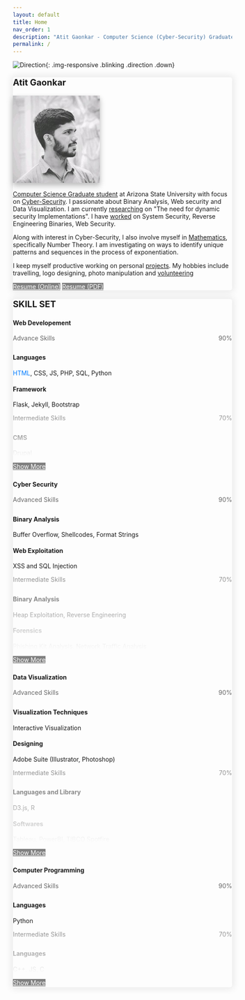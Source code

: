 ```yaml
---
layout: default
title: Home
nav_order: 1
description: "Atit Gaonkar - Computer Science (Cyber-Security) Graduate student at Arizona State University. A passionate Coder, Web developer, and gamer."
permalink: /
---
```


<style>
  .hidden{
    color: white;
    user-select: none;
  }
  .down {
  position: fixed;
  bottom: 20px;
  right: 30px;
  z-index: 99;
  font-size: 18px;
  border: none;
  outline: none;
  padding: 10px;
  border-radius: 25px;
  background-image: linear-gradient(#4593fb, #227efa);
  background-color: #227efa;
  opacity: 0.75;
}
.direction{
  opacity: 0.5;
}
.down:hover {
  animation: none;
  /* opacity: 0.75; */
  box-shadow:
  0 2.8px 2.2px rgba(0, 0, 0, 0.034),
  0 6.7px 5.3px rgba(0, 0, 0, 0.048),
  0 12.5px 10px rgba(0, 0, 0, 0.06),
  0 22.3px 17.9px rgba(0, 0, 0, 0.072),
  0 41.8px 33.4px rgba(0, 0, 0, 0.086),
  0 100px 80px rgba(0, 0, 0, 0.12);
}
.blinking {
  animation: blinkingText 1.0s infinite;
  cursor: pointer;
}
.no-blinking {
  animation: none;
  cursor: pointer;
}
@keyframes blinkingText {
  0% {
    opacity: 0.35;
  }
  25% {
    opacity: 0.5;
  }
  50% {
    opacity: 0.70;
  }
  75% {
    opacity: 0.5;
  }
  100% {
    opacity: 0.35;
  }
}
a img
{
  border: 0 none;
}
.image-link
{
  text-decoration: none;
}

.last-item{
  -webkit-mask-image: -webkit-gradient(linear, left top, left bottom, from(rgba(0,0,0,0.75)), to(rgba(0,0,0,0))) !important;
}

.label-items {
  display: flex;
  justify-content: space-between;
  margin-bottom: 0px;
  span {
    color: #666;
  }
}
.progress {
  height: 8px !important;
  margin-bottom: 15px;
}
.progress-bar {
background: -webkit-linear-gradient(left, #f2d082 25%, #f28282 75%) !important; /* Chrome10-25,Safari5.1-6 */
}

</style>

![Direction](../../assets/images/arrow-down.png){: .img-responsive .blinking .direction .down}


<div class="bootstrap-iso">
  <div class="card mb-5" style="box-shadow:  0px 0px 15px 5px rgba(0, 0, 0, 0.075) !important; border-radius: 5px;">
      <div class="text-center card-header">
          <h4><span style="font-size: 20px"><strong>Atit Gaonkar</strong></span></h4>
      </div>
      <div class="card-body">
          <div class="row">
              <div class="col-xl-5 col-md-5 mb-3 text-center my-auto">
                  <img src="assets/images/atit-gaonkar.jpg" class="img-fluid z-depth-1 rounded-circle shadow atit-intro" alt="Atit Gaonkar" style="box-shadow: 0 5px 10px 0 rgba(0,0,0,0.16),0 8px 15px 0 rgba(0,0,0,0.12) !important;">
                  <div class='col-12 text-center mt-5'>
                  <a href="mailto:atit.sgaonkar@gmail.com" class="fas fa-envelope fs-6 mb-4 mb-md-0 mr-4" target="_blank"></a>
                  <a href="https://www.linkedin.com/in/atit-gaonkar/" class="fab fa-linkedin fs-6 mb-4 mb-md-0 mr-4 " target="_blank" style=""></a>
                  <a href="https://github.com/asgaonkar" class="fab fa-github fs-6 mb-4 mb-md-0 mr-4" target="_blank"></a>
                  <a href="https://www.instagram.com/atit.sgaonkar/" class="fab fa-instagram fs-6 mb-4 mb-md-0" target="_blank"></a>
                  </div>
                  <!-- <img src="assets/images/logo.png" class="img-fluid z-depth-1" width="10%" alt="Atit-Gaonkar"> -->
              </div>
              <div class="col-xl-7 col-md-7 mb-3">        
                  <!-- <h5 class="card-title">Special title treatment</h5> -->
                  <!-- <p class="card-text">With supporting text below as a natural lead-in to additional content.</p> -->
                  <p class="card-text"><a href="education">Computer Science Graduate student</a> at Arizona State University with focus on <a href="certification">Cyber-Security</a>. I passionate about Binary Analysis, Web security and Data Visualization. I am currently <a href="research">researching</a> on "The need for dynamic security Implementations". I have <a href="work_experience">worked</a> on System Security, Reverse Engineering Binaries, Web Security.</p>
                  <p class="card-text">Along with interest in Cyber-Security, I also involve myself in <a href="research">Mathematics</a>, specifically Number Theory. I am investigating on ways to identify unique patterns and sequences in the process of exponentiation.</p>
                  <p class="card-text">I keep myself productive working on personal <a href="education">projects</a>. My hobbies include travelling, logo designing, photo manipulation and <a href="volunteering">volunteering</a></p>
                  <a href="#" class="btn btn-blue mb-2 mr-2 mt-0 resume" target="blank" style="color:white; background-color: gray" title="View Resume">Resume (Online)</a>
                  <a href="#" class="btn btn-blue mb-2 mr-2 mt-0 resume" target="blank" style="color:white; background-color: gray" title="Download Resume">Resume (PDF)</a>
              </div>
          </div>
      </div>
  </div>
  <div class="card mb-5" style="box-shadow:  0px 0px 15px 5px rgba(0, 0, 0, 0.075) !important; border-radius: 5px;">
      <div class="card-body">
        <div class='row text-center mb-4'>
          <h4 class="no_toc mb-2 text-center" id="skillset" style='width:100%;'><span style="font-size: 20px"><strong>SKILL SET</strong></span></h4>
        </div>        
        <div class='row ml-1 mr-1'>
          <div class='card col-lg-12 col-md-12 sol-sm-12 mb-3 ml-1' style='padding: 0px'>            
            <!-- Card -->            
              <div class="card-header">
                <div class='row' style='width:100%; margin: 0px'>
                  <p><h4 class='mb-0'><i class="fas fa-laptop-code fs-7 ml-2" style='vertical-align: middle; color: #10ac7d'></i><strong style='vertical-align: middle; vertical-align: middle;' class='ml-2'>Web Developement</strong></h4></p>
                </div>
              </div>
              <!-- Card content -->
              <div class="card-body">      
                <div class='advanced'>    
                  <div class="label-items">
                    <span>Advance Skills</span>
                    <span>90%</span>
                  </div>
                  <div class="progress">
                    <div class="progress-bar" role="progressbar" aria-valuenow="60" aria-valuemin="0" aria-valuemax="100" style="width: 90%;">
                    </div>
                  </div>
                  <div class='advanced-skills ml-4'>                  
                    <!-- Title -->
                    <h4 class="card-title mb-0">Languages</h4>
                    <!-- Text -->                
                    <p class="card-text mb-4"><a style="color: #007bff">HTML</a>, CSS, JS, PHP, SQL, Python</p>
                    <!-- Title -->
                    <h4 class="card-title mb-0">Framework</h4>
                    <!-- Text -->
                    <p class="card-text mb-4">Flask, Jekyll, Bootstrap</p>
                  </div>                    
                </div>
                <div class='intermediate mt-2 last-item-handle last-item'>    
                  <div class="label-items">
                    <span>Intermediate Skills</span>
                    <span>70%</span>
                  </div>
                  <div class="progress">
                    <div class="progress-bar" role="progressbar" aria-valuenow="60" aria-valuemin="0" aria-valuemax="100" style="width: 70%;">
                    </div>
                  </div>
                  <div class='intermediate-skills ml-4'>                                      
                    <!-- Title -->
                    <h4 class="card-title mb-0">CMS</h4>
                    <!-- Text -->
                    <p class="card-text mb-4">Drupal</p>
                  </div>                    
                </div>
                <div class='beginner mt-2 hides' style='display: none'>    
                  <div class="label-items">
                    <span>Beginner Skills</span>
                    <span>30%</span>
                  </div>
                  <div class="progress">
                    <div class="progress-bar" role="progressbar" aria-valuenow="60" aria-valuemin="0" aria-valuemax="100" style="width: 30%;">
                    </div>
                  </div>
                  <div class='beginner-skills ml-4'>                                      
                    <!-- Title -->
                    <h4 class="card-title mb-0">Frameworks</h4>
                    <!-- Text -->
                    <p class="card-text mb-4">Django, Angular, React</p>
                  </div>                    
                </div>
              </div>
              <div class='card-footer mb-0 text-center'>
              <a href="javascript:void(0);" class="btn btn-blue mb-0 mt-0 load-more" style="color:white; background-color: gray" title="Show More">Show More<i class="fas fa-angle-down fs-7 ml-2" style='vertical-align: middle;'></i></a>
            </div>            
            <!-- Card -->            
          </div>          
          <div class='card col-lg-12 col-md-12 sol-sm-12 mb-3 ml-1' style='padding: 0px'>            
            <!-- Card -->            
              <div class="card-header">
                <div class='row' style='width:100%; margin: 0px'>
                  <p><h4 class='mb-0'><i class="fas fa-fingerprint fs-7 ml-2" style='vertical-align: middle; color: #10ac7d'></i><strong style='vertical-align: middle; vertical-align: middle;' class='ml-2'>Cyber Security</strong></h4></p>
                </div>
              </div>
              <!-- Card content -->
              <div class="card-body">      
                <div class='advanced'>
                  <div class="label-items">
                    <span>Advanced Skills</span>
                    <span>90%</span>
                  </div>
                  <div class="progress">
                    <div class="progress-bar" role="progressbar" aria-valuenow="60" aria-valuemin="0" aria-valuemax="100" style="width: 90%;">
                    </div>
                  </div>
                  <div class='advanced-skills ml-4'>                                      
                    <!-- Title -->
                    <h4 class="card-title mb-0">Binary Analysis</h4>
                    <!-- Text -->
                    <p class="card-text mb-4">Buffer Overflow, Shellcodes, Format Strings</p>
                    <!-- Title -->
                    <h4 class="card-title mb-0">Web Exploitation</h4>
                    <!-- Text -->
                    <p class="card-text mb-4">XSS and SQL Injection</p>
                  </div>                    
                </div>
                <div class='intermediate mt-2 last-item-handle last-item'>    
                  <div class="label-items">
                    <span>Intermediate Skills</span>
                    <span>70%</span>
                  </div>
                  <div class="progress">
                    <div class="progress-bar" role="progressbar" aria-valuenow="60" aria-valuemin="0" aria-valuemax="100" style="width: 70%;">
                    </div>
                  </div>
                  <div class='intermediate-skills ml-4'>                                      
                    <!-- Title -->
                    <h4 class="card-title mb-0">Binary Analysis</h4>
                    <!-- Text -->
                    <p class="card-text mb-4">Heap Exploitation, Reverse Engineering</p>
                    <!-- Title -->
                    <h4 class="card-title mb-0">Forensics</h4>
                    <!-- Text -->
                    <p class="card-text mb-4">Phishing Kit Analysis, Network Traffic Analysis</p>
                  </div>                    
                </div>
                <div class='beginner mt-2 hides' style='display: none'>    
                  <div class="label-items">
                    <span>Beginner Skills</span>
                    <span>30%</span>
                  </div>
                  <div class="progress">
                    <div class="progress-bar" role="progressbar" aria-valuenow="60" aria-valuemin="0" aria-valuemax="100" style="width: 30%;">
                    </div>
                  </div>
                  <div class='beginner-skills ml-4'>                                      
                    <!-- Title -->
                    <h4 class="card-title mb-0">Web Exploitation</h4>
                    <!-- Text -->
                    <p class="card-text mb-4">CSRF</p>
                  </div>                    
                </div>
              </div>
              <div class='card-footer mb-0 text-center'>
              <a href="javascript:void(0);" class="btn btn-blue mb-0 mt-0 load-more" style="color:white; background-color: gray" title="Show More">Show More<i class="fas fa-angle-down fs-7 ml-2" style='vertical-align: middle;'></i></a>
            </div>            
            <!-- Card -->            
          </div>
          <div class='card col-lg-12 col-md-12 sol-sm-12 mb-3 ml-1' style='padding: 0px'>            
            <!-- Card -->            
              <div class="card-header">
                <div class='row' style='width:100%; margin: 0px'>
                  <p><h4 class='mb-0'><i class="fas fa-chart-line fs-7 ml-2" style='vertical-align: middle; color: #10ac7d'></i><strong style='vertical-align: middle; vertical-align: middle;' class='ml-2'>Data Visualization</strong></h4></p>
                </div>
              </div>
              <!-- Card content -->
              <div class="card-body">      
                <div class='advanced'>
                  <div class="label-items">
                    <span>Advanced Skills</span>
                    <span>90%</span>
                  </div>
                  <div class="progress">
                    <div class="progress-bar" role="progressbar" aria-valuenow="60" aria-valuemin="0" aria-valuemax="100" style="width: 90%;">
                    </div>
                  </div>
                  <div class='advanced-skills ml-4'>                                      
                    <!-- Title -->
                    <h4 class="card-title mb-0">Visualization Techniques</h4>
                    <!-- Text -->
                    <p class="card-text mb-4">Interactive Visualization</p>
                    <!-- Title -->
                    <h4 class="card-title mb-0">Designing</h4>
                    <!-- Text -->
                    <p class="card-text mb-4">Adobe Suite (Illustrator, Photoshop)</p>
                  </div>                    
                </div>
                <div class='intermediate mt-2 last-item-handle last-item'>    
                  <div class="label-items">
                    <span>Intermediate Skills</span>
                    <span>70%</span>
                  </div>
                  <div class="progress">
                    <div class="progress-bar" role="progressbar" aria-valuenow="60" aria-valuemin="0" aria-valuemax="100" style="width: 70%;">
                    </div>
                  </div>
                  <div class='intermediate-skills ml-4'>                                      
                    <!-- Title -->
                    <h4 class="card-title mb-0">Languages and Library</h4>
                    <!-- Text -->
                    <p class="card-text mb-4">D3.js, R</p>
                    <!-- Title -->
                    <h4 class="card-title mb-0">Softwares</h4>
                    <!-- Text -->
                    <p class="card-text mb-4">Tableau, PowerBI, TIBCO Spotfire</p>
                  </div>                    
                </div>
                <div class='beginner mt-2 hides' style='display: none'>    
                  <div class="label-items">
                    <span>Beginner Skills</span>
                    <span>30%</span>
                  </div>
                  <div class="progress">
                    <div class="progress-bar" role="progressbar" aria-valuenow="60" aria-valuemin="0" aria-valuemax="100" style="width: 30%;">
                    </div>
                  </div>
                  <div class='beginner-skills ml-4'>                                      
                    <!-- Title -->
                    <h4 class="card-title mb-0">Techniques</h4>
                    <!-- Text -->
                    <p class="card-text mb-4">Network Visualization</p>
                  </div>                    
                </div>
              </div>
              <div class='card-footer mb-0 text-center'>
              <a href="javascript:void(0);" class="btn btn-blue mb-0 mt-0 load-more" style="color:white; background-color: gray" title="Show More">Show More<i class="fas fa-angle-down fs-7 ml-2" style='vertical-align: middle;'></i></a>
            </div>            
            <!-- Card -->            
          </div>
          <div class='card col-lg-12 col-md-12 sol-sm-12 mb-3 ml-1' style='padding: 0px'>            
            <!-- Card -->            
              <div class="card-header">
                <div class='row' style='width:100%; margin: 0px'>
                  <p><h4 class='mb-0'><i class="fas fa-code fs-7 ml-2" style='vertical-align: middle; color: #10ac7d'></i><strong style='vertical-align: middle; vertical-align: middle;' class='ml-2'>Computer Programming</strong></h4></p>
                </div>
              </div>
              <!-- Card content -->
              <div class="card-body">      
                <div class='advanced'>
                  <div class="label-items">
                    <span>Advanced Skills</span>
                    <span>90%</span>
                  </div>
                  <div class="progress">
                    <div class="progress-bar" role="progressbar" aria-valuenow="60" aria-valuemin="0" aria-valuemax="100" style="width: 90%;">
                    </div>
                  </div>
                  <div class='advanced-skills ml-4'>                                      
                    <!-- Title -->
                    <h4 class="card-title mb-0">Languages</h4>
                    <!-- Text -->
                    <p class="card-text mb-4">Python</p>                                 
                  </div>                    
                </div>
                <div class='intermediate mt-2 last-item-handle last-item'>    
                  <div class="label-items">
                    <span>Intermediate Skills</span>
                    <span>70%</span>
                  </div>
                  <div class="progress">
                    <div class="progress-bar" role="progressbar" aria-valuenow="60" aria-valuemin="0" aria-valuemax="100" style="width: 70%;">
                    </div>
                  </div>
                  <div class='intermediate-skills ml-4'>                                      
                    <!-- Title -->
                    <h4 class="card-title mb-0">Languages</h4>
                    <!-- Text -->
                    <p class="card-text mb-4">C++, JS, C</p>                    
                  </div>                    
                </div>
                <div class='beginner mt-2 hides' style='display: none'>    
                  <div class="label-items">
                    <span>Beginner Skills</span>
                    <span>30%</span>
                  </div>
                  <div class="progress">
                    <div class="progress-bar" role="progressbar" aria-valuenow="60" aria-valuemin="0" aria-valuemax="100" style="width: 30%;">
                    </div>
                  </div>
                  <div class='beginner-skills ml-4'>                                      
                    <!-- Title -->
                    <h4 class="card-title mb-0">Languages</h4>
                    <!-- Text -->
                    <p class="card-text mb-4">Go, Prolog</p>
                  </div>                    
                </div>
              </div>
              <div class='card-footer mb-0 text-center'>
              <a href="javascript:void(0);" class="btn btn-blue mb-0 mt-0 load-more" style="color:white; background-color: gray" title="Show More">Show More<i class="fas fa-angle-down fs-7 ml-2" style='vertical-align: middle;'></i></a>
            </div>            
            <!-- Card -->            
          </div>
        </div>
      </div>
      <!-- <div class="card-footer text-center">
      </div> -->
  </div>          
</div>

<script src="https://kit.fontawesome.com/a773360a89.js" crossorigin="anonymous"></script>

<!-- You will often find me <span id="typewriter"></span>
{: .fs-5} -->


<script src="https://code.jquery.com/jquery-3.4.1.slim.min.js" integrity="sha384-J6qa4849blE2+poT4WnyKhv5vZF5SrPo0iEjwBvKU7imGFAV0wwj1yYfoRSJoZ+n" crossorigin="anonymous"></script>
<script src="https://cdn.jsdelivr.net/npm/popper.js@1.16.0/dist/umd/popper.min.js" integrity="sha384-Q6E9RHvbIyZFJoft+2mJbHaEWldlvI9IOYy5n3zV9zzTtmI3UksdQRVvoxMfooAo" crossorigin="anonymous"></script>
<script src="https://stackpath.bootstrapcdn.com/bootstrap/4.4.1/js/bootstrap.min.js" integrity="sha384-wfSDF2E50Y2D1uUdj0O3uMBJnjuUD4Ih7YwaYd1iqfktj0Uod8GCExl3Og8ifwB6" crossorigin="anonymous"></script>
<script src="https://unpkg.com/aos@next/dist/aos.js"></script>
<script>
    $(window).on('load', function() {
        $(window).scrollTop(0);
        $('.main-content-wrap').scrollTop(0);
        $('.main-content-wrap').on('scroll', function() {
          if(document.getElementsByClassName('direction')[0].getAttribute("src").split('-')[1].split('.')[0] == "up")
          {
            document.getElementsByClassName('direction')[0].classList.remove("blinking");
            document.getElementsByClassName('direction')[0].classList.add("no-blinking");
          }
          if ($('.main-content-wrap').scrollTop() >= 100.0) {
            document.getElementsByClassName('direction')[0].setAttribute("src","../../assets/images/arrow-up.png");
          }
          else
          {
            document.getElementsByClassName('direction')[0].setAttribute("src","../../assets/images/arrow-down.png");
          }
          console.log("Scrolled");
      });
      $('.load-more').on('click', function() {
        if ($(this)[0].innerHTML[5]=='M'){
          for(var i=0;i<$('.load-more').length;i++){
          $('.load-more')[i].parentNode.parentNode.getElementsByClassName('last-item-handle')[0].classList.add("last-item");
          $('.load-more')[i].parentNode.parentNode.getElementsByClassName('hides')[0].style.display='none';
          $('.load-more')[i].innerHTML = 'Show More<i class="fas fa-angle-down fs-7 ml-2" style="vertical-align: middle;" aria-hidden="true"></i>';
          $('.load-more')[i].classList.remove('btn-green');
          $('.load-more')[i].classList.add('btn-blue');
        };
        }
        if ($(this)[0].innerHTML[5]=='M')
        {
          $(this)[0].parentNode.parentNode.getElementsByClassName('last-item-handle')[0].classList.remove("last-item");
          $(this)[0].parentNode.parentNode.getElementsByClassName('hides')[0].style.display='block';
          $(this)[0].innerHTML = 'Show Less<i class="fas fa-angle-up fs-7 ml-2" style="vertical-align: middle;" aria-hidden="true"></i>';
          $(this)[0].classList.add('btn-green');
          $(this)[0].classList.remove('btn-blue');
        }
        else
        {
          $(this)[0].parentNode.parentNode.getElementsByClassName('last-item-handle')[0].classList.add("last-item");
          $(this)[0].parentNode.parentNode.getElementsByClassName('hides')[0].style.display='none';
          $(this)[0].innerHTML = 'Show More<i class="fas fa-angle-down fs-7 ml-2" style="vertical-align: middle;" aria-hidden="true"></i>';
          $(this)[0].classList.remove('btn-green');
          $(this)[0].classList.add('btn-blue');
        }
      })
    });
</script>
